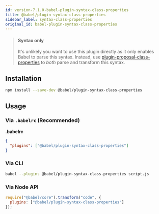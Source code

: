 ```yaml
---
id: version-7.1.0-babel-plugin-syntax-class-properties
title: @babel/plugin-syntax-class-properties
sidebar_label: syntax-class-properties
original_id: babel-plugin-syntax-class-properties
---
```


> #### Syntax only
>
> It's unlikely you want to use this plugin directly as it only enables Babel to parse this syntax. Instead, use [plugin-proposal-class-properties](plugin-proposal-class-properties.md) to _both_ parse and transform this syntax.

## Installation

```sh
npm install --save-dev @babel/plugin-syntax-class-properties
```

## Usage

### Via `.babelrc` (Recommended)

**.babelrc**

```json
{
  "plugins": ["@babel/plugin-syntax-class-properties"]
}
```

### Via CLI

```sh
babel --plugins @babel/plugin-syntax-class-properties script.js
```

### Via Node API

```javascript
require("@babel/core").transform("code", {
  plugins: ["@babel/plugin-syntax-class-properties"]
});
```

